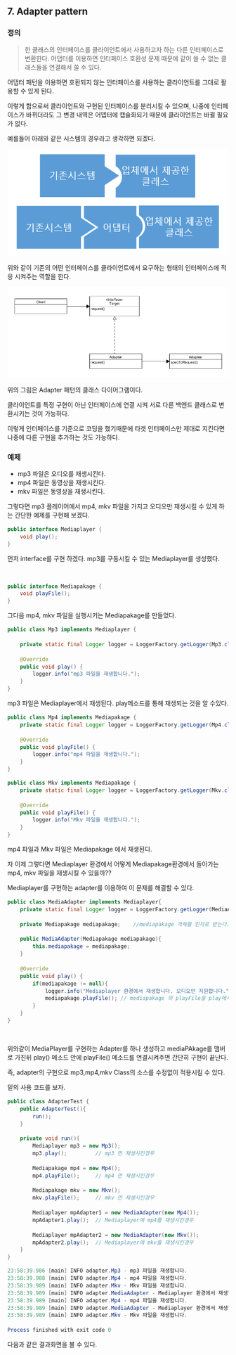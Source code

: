 ## 7. Adapter pattern

### 정의
> 한 클래스의 인터페이스를 클라이언트에서 사용하고자 하는 다른 인터페이스로 변환한다.
> 어댑터를 이용하면 인터페이스 호환성 문제 때문에 같이 쓸 수 없는 클래스들을 연결해서 쓸 수 있다.

어댑터 패턴을 이용하면 호환되지 않는 인터페이스를 사용하는 클라이언트를 그대로 활용할 수 있게 된다.

이렇게 함으로써 클라이언트와 구현된 인터페이스를 분리시킬 수 있으며, 나중에 인터페이스가 바뀌더라도 그 변경 내역은 어뎁터에 캡슐화되기 때문에 클라이언트는 바뀔 필요가 없다.

예를들어 아래와 같은 시스템의 경우라고 생각하면 되겠다.

![base](/src/main/md/adapter/img/adapter2.PNG)

위와 같이 기존의 어떤 인터페이스를 클라이언트에서 요구하는 형태의 인터페이스에 적응 시켜주는 역할을 한다.

![base](/src/main/md/adapter/img/adapter1.PNG)

위의 그림은 Adapter 패턴의 클래스 다이어그램이다.

클라이언트를 특정 구현이 아닌 인터페이스에 연결 시켜 서로 다른 백엔드 클래스로 변환시키는 것이 가능하다.

이렇게 인터페이스를 기준으로 코딩을 했기때문에 타겟 인터페이스만 제대로 지킨다면 나중에 다른 구현을 추가하는 것도 가능하다.

### 예제 

- mp3 파일은 오디오를 재생시킨다.
- mp4 파일은 동영상을 재생시킨다.
- mkv 파일은 동영상을 재생시킨다.

그렇다면 mp3 플레이어에서 mp4, mkv 파일을 가지고 오디오만 재생시킬 수 있게 하는 간단한 예제를 구현해 보겠다.

~~~java
public interface Mediaplayer {
    void play();
}
~~~

먼저 interface를 구현 하겠다. mp3를 구동시킬 수 있는 Mediaplayer를 생성했다.

<br/>

~~~java
public interface Mediapakage {
    void playFile();
}
~~~

그다음 mp4, mkv 파일을 실행시키는 Mediapakage를 만들었다. 
<br/>

~~~java
public class Mp3 implements Mediaplayer {

    private static final Logger logger = LoggerFactory.getLogger(Mp3.class);

    @Override
    public void play() {
        logger.info("mp3 파일을 재생합니다.");
    }
}
~~~

mp3 파일은 Mediaplayer에서 재생된다. play메소드를 통해 재생되는 것을 알 수있다.
<br/>

~~~java
public class Mp4 implements Mediapakage {
    private static final Logger logger = LoggerFactory.getLogger(Mp4.class);

    @Override
    public void playFile() {
        logger.info("mp4 파일을 재생합니다.");
    }
}
~~~

~~~java
public class Mkv implements Mediapakage {
    private static final Logger logger = LoggerFactory.getLogger(Mkv.class);

    @Override
    public void playFile() {
        logger.info("Mkv 파일을 재생합니다.");
    }
}
~~~

mp4 파일과 Mkv 파일은 Mediapakage 에서 재생된다.
<br/>

자 이제 그렇다면 Mediaplayer 환경에서 어떻게 Mediapakage환경에서 돌아가는 mp4, mkv 파일을 재생시킬 수 있을까??

Mediaplayer를 구현하는 adapter를 이용하여 이 문제를 해결할 수 있다.

~~~java
public class MediaAdapter implements Mediaplayer{
    private static final Logger logger = LoggerFactory.getLogger(MediaAdapter.class);

    private Mediapakage mediapakage;    //mediapakage 객체를 인자로 받는다. 

    public MediaAdapter(Mediapakage mediapakage){
        this.mediapakage = mediapakage;
    }

    @Override
    public void play() {
        if(mediapakage != null){
            logger.info("Mediaplayer 환경에서 재생합니다. 오디오만 지원합니다.");
            mediapakage.playFile(); // mediapakage 의 playFile을 play에서 실행 시켜준다.
        }
    }
}
~~~

<br/>

위와같이 MediaPlayer를 구현하는 Adapter를 하나 생성하고 mediaPAkage를 맴버로 가진뒤 play() 메소드 안에 playFile() 메소드를 연결시켜주면 
간단히 구현이 끝난다.

즉, adapter의 구현으로 mp3,mp4,mkv Class의 소스를 수정없이 적용시킬 수 있다.

밑의 사용 코드를 보자.

~~~java
public class AdapterTest {
    public AdapterTest(){
        run();
    }

    private void run(){
        Mediaplayer mp3 = new Mp3();
        mp3.play();         // mp3 만 재생시킨경우

        Mediapakage mp4 = new Mp4();
        mp4.playFile();     // mp4 만 재생시킨경우

        Mediapakage mkv = new Mkv();
        mkv.playFile();     // mkv 만 재생시킨경우

        Mediaplayer mpAdapter1 = new MediaAdapter(new Mp4());
        mpAdapter1.play();  // Mediaplayer에 mp4를 재생시킨경우

        Mediaplayer mpAdapter2 = new MediaAdapter(new Mkv());
        mpAdapter2.play();  // Mediaplayer에 mkv를 재생시킨경우
    }
}
~~~

~~~java
23:58:39.986 [main] INFO adapter.Mp3 - mp3 파일을 재생합니다.
23:58:39.988 [main] INFO adapter.Mp4 - mp4 파일을 재생합니다.
23:58:39.989 [main] INFO adapter.Mkv - Mkv 파일을 재생합니다.
23:58:39.989 [main] INFO adapter.MediaAdapter - Mediaplayer 환경에서 재생합니다. 오디오만 지원합니다.
23:58:39.989 [main] INFO adapter.Mp4 - mp4 파일을 재생합니다.
23:58:39.989 [main] INFO adapter.MediaAdapter - Mediaplayer 환경에서 재생합니다. 오디오만 지원합니다.
23:58:39.989 [main] INFO adapter.Mkv - Mkv 파일을 재생합니다.

Process finished with exit code 0
~~~

다음과 같은 결과화면을 볼 수 있다.
